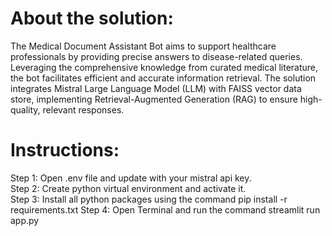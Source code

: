 # About the solution:
The Medical Document Assistant Bot aims to support healthcare professionals by providing precise answers to disease-related queries. Leveraging the comprehensive knowledge from curated medical literature, the bot facilitates efficient and accurate information retrieval. The solution integrates Mistral Large Language Model (LLM) with FAISS vector data store, implementing Retrieval-Augmented Generation (RAG) to ensure high-quality, relevant responses.

# Instructions:
Step 1: Open .env file and update with your mistral api key.\
Step 2: Create python virtual environment and activate it.\
Step 3: Install all python packages using the command pip install -r requirements.txt
Step 4: Open Terminal and run the command streamlit run app.py
